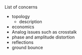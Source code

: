 


List of concerns
* topology
  - description
* economics
* Analog issues such as crosstalk
* phase and amplitude distortion
* reflections
* ground bounce 



